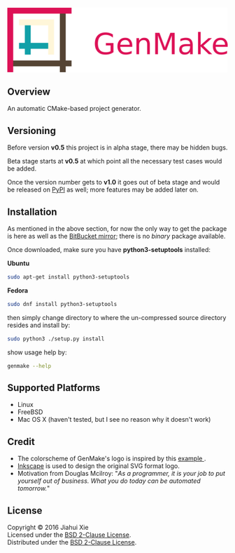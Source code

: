 ![genmake](img/banner.png)

## Overview
An automatic CMake-based project generator.

## Versioning
Before version **v0.5** this project is in alpha stage, there may be hidden
bugs.

Beta stage starts at **v0.5** at which point all the necessary test cases would
be added.

Once the version number gets to **v1.0** it goes out of beta stage and would
be released on [PyPI](https://pypi.python.org/pypi) as well; more features may
be added later on.

## Installation
As mentioned in the above section, for now the only way to get the package is
here as well as the [BitBucket mirror](https://bitbucket.org/jhxie/genmake);
there is no *binary* package available.

Once downloaded, make sure you have **python3-setuptools** installed:

**Ubuntu**
```bash
sudo apt-get install python3-setuptools
```

**Fedora**
```bash
sudo dnf install python3-setuptools
```
then simply change directory to where the un-compressed source directory
resides and install by:
```bash
sudo python3 ./setup.py install
```
show usage help by:
```bash
genmake --help
```

## Supported Platforms
* Linux
* FreeBSD
* Mac OS X (haven't tested, but I see no reason why it doesn't work)

## Credit
* The colorscheme of GenMake's logo is inspired by this
[example
](http://i34.photobucket.com/albums/d142/JanetB0601/ColorComboChallenge72.jpg).
* [Inkscape](https://inkscape.org/) is used to design the original SVG format
logo.
* Motivation from Douglas Mcilroy: "*As a programmer, it is your job to put
yourself out of business. What you do today can be automated tomorrow.*"

## License
Copyright &copy; 2016 Jiahui Xie  
Licensed under the [BSD 2-Clause License][BSD2].  
Distributed under the [BSD 2-Clause License][BSD2].  

[BSD2]: https://opensource.org/licenses/BSD-2-Clause
